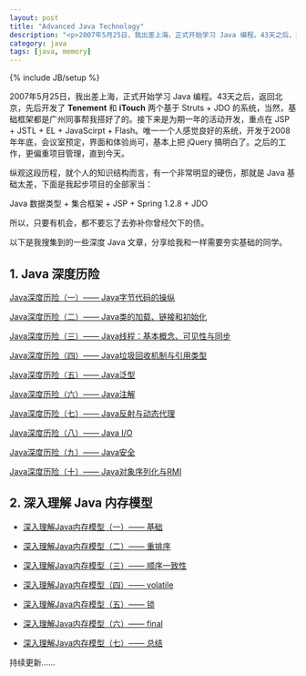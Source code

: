 ```yaml
---
layout: post
title: "Advanced Java Technology"
description: "<p>2007年5月25日，我出差上海，正式开始学习 Java 编程。43天之后，返回北京，先后开发了 <strong>Tenement</strong> 和 <strong>iTouch</strong> 两个基于 Struts + JDO 的系统，当然，基础框架都是广州同事帮我搭好了的。接下来是为期一年的活动开发，重点在 JSP + JSTL + EL + JavaScirpt + Flash。唯一一个人感觉良好的系统，开发于2008年年底，会议室预定，界面和体验尚可，基本上把 jQuery 搞明白了。之后的工作，更偏重项目管理，直到今天。</p><p>纵观这段历程，就个人的知识结构而言，有一个非常明显的硬伤，那就是 Java 基础太差，下面是我起步项目的全部家当：</p><p>Java 数据类型 + 集合框架 + JSP + Spring 1.2.8 + JDO</p><p>所以，只要有机会，都不要忘了去弥补你曾经欠下的债。</p>"
category: java
tags: [java, memory]
---
```

{% include JB/setup %}

2007年5月25日，我出差上海，正式开始学习 Java 编程。43天之后，返回北京，先后开发了 **Tenement** 和 **iTouch** 两个基于 Struts + JDO 的系统，当然，基础框架都是广州同事帮我搭好了的。接下来是为期一年的活动开发，重点在 JSP + JSTL + EL + JavaScirpt + Flash。唯一一个人感觉良好的系统，开发于2008年年底，会议室预定，界面和体验尚可，基本上把 jQuery 搞明白了。之后的工作，更偏重项目管理，直到今天。

纵观这段历程，就个人的知识结构而言，有一个非常明显的硬伤，那就是 Java 基础太差，下面是我起步项目的全部家当：

Java 数据类型 + 集合框架 + JSP + Spring 1.2.8 + JDO

所以，只要有机会，都不要忘了去弥补你曾经欠下的债。

以下是我搜集到的一些深度 Java 文章，分享给我和一样需要夯实基础的同学。

## 1. Java 深度历险

[Java深度历险（一）—— Java字节代码的操纵](http://www.infoq.com/cn/articles/cf-java-byte-code)

[Java深度历险（二）—— Java类的加载、链接和初始化](http://www.infoq.com/cn/articles/cf-Java-class-loader)

[Java深度历险（三）—— Java线程​：基本概念、可见性与同步](http://www.infoq.com/cn/articles/cf-java-thread)

[Java深度历险（四）—— Java垃圾回收机制与引用类型](http://www.infoq.com/cn/articles/cf-java-garbage-references)

[Java深度历险（五）—— Java泛型](http://www.infoq.com/cn/articles/cf-java-generics)

[Java深度历险（六）—— Java注解](http://www.infoq.com/cn/articles/cf-java-annotation)

[Java深度历险（七）—— Java反射与动态代理](http://www.infoq.com/cn/articles/cf-java-reflection-dynamic-proxy)

[Java深度历险（八）—— Java I/O](http://www.infoq.com/cn/articles/cf-java-i-o)

[Java深度历险（九）—— Java安全](http://www.infoq.com/cn/articles/cf-java-security)

[Java深度历险（十）—— Java对象序列化与RMI](http://www.infoq.com/cn/articles/cf-java-object-serialization-rmi)



## 2. 深入理解 Java 内存模型


- [深入理解Java内存模型（一）—— 基础](http://www.infoq.com/cn/articles/java-memory-model-1)

- [深入理解Java内存模型（二）—— 重排序](http://www.infoq.com/cn/articles/java-memory-model-2)

- [深入理解Java内存模型（三）—— 顺序一致性](http://www.infoq.com/cn/articles/java-memory-model-3)

- [深入理解Java内存模型（四）—— volatile](http://www.infoq.com/cn/articles/java-memory-model-4)

- [深入理解Java内存模型（五）—— 锁](http://www.infoq.com/cn/articles/java-memory-model-5)

- [深入理解Java内存模型（六）—— final](http://www.infoq.com/cn/articles/java-memory-model-6)

- [深入理解Java内存模型（七）—— 总结](http://www.infoq.com/cn/articles/java-memory-model-7)

持续更新……
